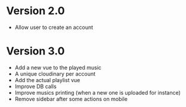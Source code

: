 # Version 2.0
- Allow user to create an account

# Version 3.0
- Add a new vue to the played music
- A unique cloudinary per account
- Add the actual playlist vue
- Improve DB calls
- Improve musics printing (when a new one is uploaded for instance)
- Remove sidebar after some actions on mobile